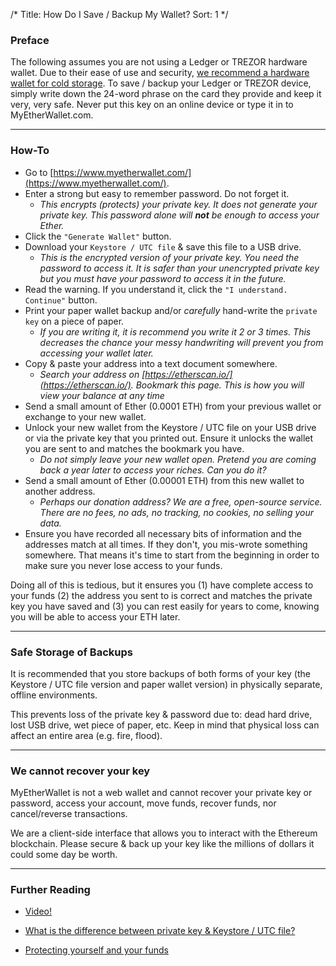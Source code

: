 /*
Title: How Do I Save / Backup My Wallet?
Sort: 1
*/

### Preface

The following assumes you are not using a Ledger or TREZOR hardware wallet. Due to their ease of use and security, [we recommend a hardware wallet for cold storage](https://myetherwallet.groovehq.com/knowledge_base/topics/hardware-wallet-recommends). To save / backup your Ledger or TREZOR device, simply write down the 24-word phrase on the card they provide and keep it very, very safe. Never put this key on an online device or type it in to MyEtherWallet.com.

---

### How-To

* Go to [https://www.myetherwallet.com/](https://www.myetherwallet.com/).
* Enter a strong but easy to remember password. Do not forget it.
    * _This encrypts (protects) your private key. It does not generate your private key. This password alone will **not** be enough to access your Ether._
* Click the `"Generate Wallet"` button.
* Download your `Keystore / UTC file` & save this file to a USB drive.
    * _This is the encrypted version of your private key. You need the password to access it. It is safer than your unencrypted private key but you must have your password to access it in the future._
* Read the warning. If you understand it, click the `"I understand. Continue"` button.
* Print your paper wallet backup and/or _carefully_ hand-write the `private key` on a piece of paper.
    * _If you are writing it, it is recommend you write it 2 or 3 times. This decreases the chance your messy handwriting will prevent you from accessing your wallet later._
* Copy & paste your address into a text document somewhere.
    * _Search your address on [https://etherscan.io/](https://etherscan.io/). Bookmark this page. This is how you will view your balance at any time_
* Send a small amount of Ether (0.0001 ETH) from your previous wallet or exchange to your new wallet.
* Unlock your new wallet from the Keystore / UTC file on your USB drive or via the private key that you printed out.  Ensure it unlocks the wallet you are sent to and matches the bookmark you have. 
    * _Do not simply leave your new wallet open. Pretend you are coming back a year later to access your riches. Can you do it?_
* Send a small amount of Ether (0.00001 ETH) from this new wallet to another address. 
    * _Perhaps our donation address? We are a free, open-source service. There are no fees, no ads, no tracking, no cookies, no selling your data._
* Ensure you have recorded all necessary bits of information and the addresses match at all times. If they don't, you mis-wrote something somewhere. That means it's time to start from the beginning in order to make sure you never lose access to your funds. 

Doing all of this is tedious, but it ensures you (1) have complete access to your funds (2) the address you sent to is correct and matches the private key you have saved and (3) you can rest easily for years to come, knowing you will be able to access your ETH later. 

---

### Safe Storage of Backups

It is recommended that you store backups of both forms of your key (the Keystore / UTC file version and paper wallet version) in physically separate, offline environments. 

This prevents loss of the private key & password due to: dead hard drive, lost USB drive, wet piece of paper, etc. Keep in mind that physical loss can affect an entire area (e.g. fire, flood).

---

### We cannot recover your key

MyEtherWallet is not a web wallet and cannot recover your private key or password, access your account, move funds, recover funds, nor cancel/reverse transactions.

We are a client-side interface that allows you to interact with the Ethereum blockchain. Please secure & back up your key like the millions of dollars it could some day be worth.


---

### Further Reading

* [Video!](https://www.youtube.com/watch?v=phht73IvUDI&feature=youtu.be&a)

* [What is the difference between private key & Keystore / UTC file?](https://myetherwallet.groovehq.com/knowledge_base/topics/what-are-the-different-formats-of-a-private-key)

* [Protecting yourself and your funds](https://myetherwallet.groovehq.com/knowledge_base/topics/protecting-yourself-and-your-funds)

